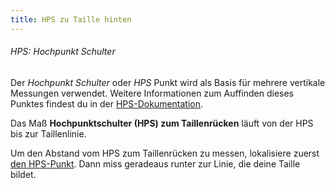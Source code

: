 ```yaml
---
title: HPS zu Taille hinten
---
```


<Note>

###### HPS: Hochpunkt Schulter

Der _Hochpunkt Schulter_ oder _HPS_ Punkt wird als Basis für mehrere vertikale Messungen verwendet.
Weitere Informationen zum Auffinden dieses Punktes findest du in der [HPS-Dokumentation](/docs/measurements/hps/).

</Note>

Das Maß **Hochpunktschulter (HPS) zum Taillenrücken** läuft von der HPS bis zur Taillenlinie.

Um den Abstand vom HPS zum Taillenrücken zu messen, lokalisiere zuerst [den HPS-Punkt](/docs/measurements/hps/). Dann miss geradeaus runter zur Linie, die deine Taille bildet.
